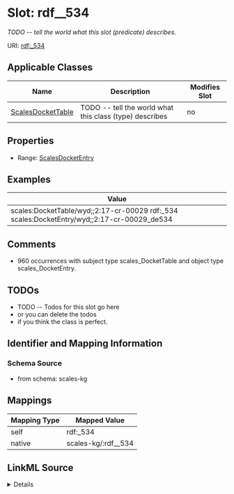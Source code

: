 

# Slot: rdf__534


_TODO -- tell the world what this slot (predicate) describes._





URI: [rdf:_534](http://www.w3.org/1999/02/22-rdf-syntax-ns#_534)



<!-- no inheritance hierarchy -->





## Applicable Classes

| Name | Description | Modifies Slot |
| --- | --- | --- |
| [ScalesDocketTable](../classes/ScalesDocketTable.md) | TODO -- tell the world what this class (type) describes |  no  |







## Properties

* Range: [ScalesDocketEntry](../classes/ScalesDocketEntry.md)






## Examples

| Value |
| --- |
| scales:DocketTable/wyd;;2:17-cr-00029 rdf:_534 scales:DocketEntry/wyd;;2:17-cr-00029_de534 |

## Comments

* 960 occurrences with subject type scales_DocketTable and object type scales_DocketEntry.

## TODOs

* TODO -- Todos for this slot go here
* or you can delete the todos
* if you think the class is perfect.

## Identifier and Mapping Information







### Schema Source


* from schema: scales-kg




## Mappings

| Mapping Type | Mapped Value |
| ---  | ---  |
| self | rdf:_534 |
| native | scales-kg/:rdf__534 |




## LinkML Source

<details>
```yaml
name: rdf__534
description: TODO -- tell the world what this slot (predicate) describes.
todos:
- TODO -- Todos for this slot go here
- or you can delete the todos
- if you think the class is perfect.
comments:
- 960 occurrences with subject type scales_DocketTable and object type scales_DocketEntry.
examples:
- value: scales:DocketTable/wyd;;2:17-cr-00029 rdf:_534 scales:DocketEntry/wyd;;2:17-cr-00029_de534
from_schema: scales-kg
rank: 1000
slot_uri: rdf:_534
alias: rdf__534
domain_of:
- scales_DocketTable
range: scales_DocketEntry

```
</details>